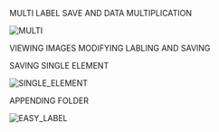 MULTI LABEL SAVE AND DATA MULTIPLICATION



![MULTI](https://github.com/QwakDev/EasyLabel/assets/130720687/d006fcde-cca5-4ad5-b773-fee445967426)


VIEWING IMAGES MODIFYING LABLING AND SAVING





SAVING SINGLE ELEMENT


![SINGLE_ELEMENT](https://github.com/QwakDev/EasyLabel/assets/130720687/c31e15c5-14b4-4cbc-9e2f-338a9914ed78)


APPENDING FOLDER





![EASY_LABEL](https://github.com/QwakDev/EasyLabel/assets/130720687/e3d823c7-5b1b-432d-806b-1cccd8859b12)
